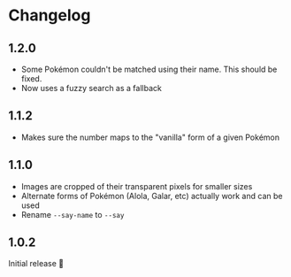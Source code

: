 # Changelog

## 1.2.0

- Some Pokémon couldn't be matched using their name. This should be fixed.
- Now uses a fuzzy search as a fallback

## 1.1.2

- Makes sure the number maps to the "vanilla" form of a given Pokémon

## 1.1.0

- Images are cropped of their transparent pixels for smaller sizes
- Alternate forms of Pokémon (Alola, Galar, etc) actually work and can be used
- Rename `--say-name` to `--say`

## 1.0.2

Initial release :tada:
